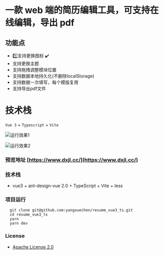 

# 一款 web 端的简历编辑工具，可支持在线编辑，导出 pdf

## 功能点 

* :one:支持更换图标 :heavy_check_mark:
* 支持更换主题
* 支持拖拽调整模块位置
* 支持数据本地持久化(不删除localStorage)
* 支持数据一次填写，每个模版复用
* 支持导出pdf文件

# 技术栈 
`Vue 3` + `Typescript` + `Vite` 



![运行效果1](https://github.com/yangxuechen/resume_vue3_ts/blob/master/src/assets/readme/temp1.png)

![运行效果2](https://github.com/yangxuechen/resume_vue3_ts/blob/master/src/assets/readme/temp2.png)

### 预览地址 [https://www.dxjl.cc/](https://www.dxjl.cc/)

### 技术栈

- vue3 + ant-design-vue 2.0 + TypeScript + Vite + less

### 项目运行

```
  git clone git@github.com:yangxuechen/resume_vue3_ts.git
  cd resume_vue3_ts
  yarn
  yarn dev
```

### License

- [Apache License 2.0](https://github.com/yangxuechen/resume_vue3_ts/blob/master/LICENSE)
